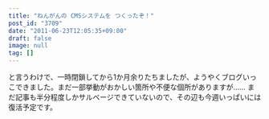 ```yaml
---
title: "ねんがんの CMSシステムを つくったぞ！"
post_id: "3709"
date: "2011-06-23T12:05:35+09:00"
draft: false
image: null
tag: []
---
```



と言うわけで、一時閉鎖してから1か月余りたちましたが、ようやくブログいっこできました。まだ一部挙動がおかしい箇所や不便な個所がありますが…… まだ記事も半分程度しかサルベージできていないので、その辺も今週いっぱいには復活予定です。
